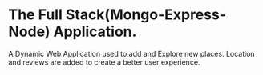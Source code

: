 # The Full Stack(Mongo-Express-Node) Application.
A Dynamic Web Application used to add and Explore new places.
Location and reviews are added to create a better user experience. 
